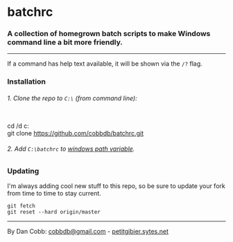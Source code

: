 # batchrc
### A collection of homegrown batch scripts to make Windows command line a bit more friendly.

---
If a command has help text available, it will be shown via the ```/?``` flag.

### Installation

###### 1. Clone the repo to ```C:\``` (from command line):

> ```
cd /d c:\
git clone https://github.com/cobbdb/batchrc.git

###### 2. Add ```C:\batchrc``` to [windows path variable](http://geekswithblogs.net/renso/archive/2009/10/21/how-to-set-the-windows-path-in-windows-7.aspx).

### Updating
I'm always adding cool new stuff to this repo, so be sure to update your fork from time to time to stay current.

```
git fetch
git reset --hard origin/master
```

---
By Dan Cobb: <cobbdb@gmail.com> - [petitgibier.sytes.net](http://petitgibier.sytes.net)
